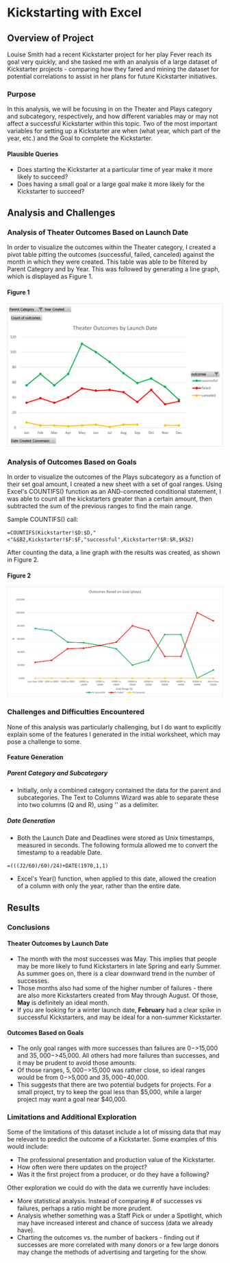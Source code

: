 # Kickstarting with Excel

## Overview of Project

Louise Smith had a recent Kickstarter project for her play Fever reach its goal very quickly, and she tasked me with an analysis of a large dataset of Kickstarter projects - comparing how they fared and mining the dataset for potential correlations to assist in her plans for future Kickstarter initiatives.

### Purpose

In this analysis, we will be focusing in on the Theater and Plays category and subcategory, respectively, and how different variables may or may not affect a successful Kickstarter within this topic.  Two of the most important variables for setting up a Kickstarter are when (what year, which part of the year, etc.) and the Goal to complete the Kickstarter.

#### Plausible Queries

- Does starting the Kickstarter at a particular time of year make it more likely to succeed?
- Does having a small goal or a large goal make it more likely for the Kickstarter to succeed?

## Analysis and Challenges

### Analysis of Theater Outcomes Based on Launch Date

In order to visualize the outcomes within the Theater category, I created a pivot table pitting the outcomes (successful, failed, canceled) against the month in which they were created.  This table was able to be filtered by Parent Category and by Year.  This was followed by generating a line graph, which is displayed as Figure 1.

#### Figure 1
![This is a graph of the outcomes (successful, failed, and canceled) of all Kickstarter projects in the Theater category, correlated with the month in which they were launched.](/Resources/Theater_Outcomes_vs_Launch.png)

### Analysis of Outcomes Based on Goals

In order to visualize the outcomes of the Plays subcategory as a function of their set goal amount, I created a new sheet with a set of goal ranges.  Using Excel's COUNTIFS() function as an AND-connected conditional statement, I was able to count all the kickstarters greater than a certain amount, then subtracted the sum of the previous ranges to find the main range.

Sample COUNTIFS() call:
```
=COUNTIFS(Kickstarter!$D:$D,"<"&$B2,Kickstarter!$F:$F,"successful",Kickstarter!$R:$R,$K$2)
```

After counting the data, a line graph with the results was created, as shown in Figure 2.

#### Figure 2
![This is a graph of the outcomes (successful, failed, and canceled) of all Kickstarter projects in the Plays subcategory, correlated with their set goal, sorted into ranges of mostly $5000 increments.](/Resources/Outcomes_vs_Goals.png)

### Challenges and Difficulties Encountered

None of this analysis was particularly challenging, but I do want to explicitly explain some of the features I generated in the initial worksheet, which may pose a challenge to some.

#### Feature Generation

##### Parent Category and Subcategory

- Initially, only a combined category contained the data for the parent and subcategories.  The Text to Columns Wizard was able to separate these into two columns (Q and R), using '\' as a delimiter.

##### Date Generation

- Both the Launch Date and Deadlines were stored as Unix timestamps, measured in seconds.  The following formula allowed me to convert the timestamp to a readable Date.
```
=(((J2/60)/60)/24)+DATE(1970,1,1)
```
- Excel's Year() function, when applied to this date, allowed the creation of a column with only the year, rather than the entire date.

## Results

### Conclusions

#### Theater Outcomes by Launch Date

- The month with the most successes was May.  This implies that people may be more likely to fund Kickstarters in late Spring and early Summer.  As summer goes on, there is a clear downward trend in the number of successes.
- Those months also had some of the higher number of failures - there are also more Kickstarters created from May through August.  Of those, **May** is definitely an ideal month.
- If you are looking for a winter launch date, **February** had a clear spike in successful Kickstarters, and may be ideal for a non-summer Kickstarter.

#### Outcomes Based on Goals

- The only goal ranges with more successes than failures are $0->$15,000 and $35,000->$45,000.  All others had more failures than successes, and it may be prudent to avoid those amounts.
- Of those ranges, $5,000->$15,000 was rather close, so ideal ranges would be from $0->$5,000 and $35,000-$40,000.
- This suggests that there are two potential budgets for projects.  For a small project, try to keep the goal less than $5,000, while a larger project may want a goal near $40,000.

### Limitations and Additional Exploration

Some of the limitations of this dataset include a lot of missing data that may be relevant to predict the outcome of a Kickstarter.  Some examples of this would include:
- The professional presentation and production value of the Kickstarter.
- How often were there updates on the project?
- Was it the first project from a producer, or do they have a following?

Other exploration we could do with the data we currently have includes:
- More statistical analysis.  Instead of comparing # of successes vs failures, perhaps a ratio might be more prudent.
- Analysis whether something was a Staff Pick or under a Spotlight, which may have increased interest and chance of success (data we already have).
- Charting the outcomes vs. the number of backers - finding out if successes are more correlated with many donors or a few large donors may change the methods of advertising and targeting for the show.

